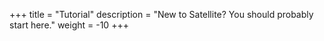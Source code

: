 +++
title = "Tutorial"
description = "New to Satellite? You should probably start here."
weight = -10
+++
